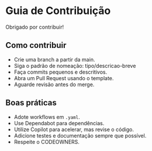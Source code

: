 # Guia de Contribuição

Obrigado por contribuir!

## Como contribuir
- Crie uma branch a partir da main.
- Siga o padrão de nomeação: tipo/descricao-breve
- Faça commits pequenos e descritivos.
- Abra um Pull Request usando o template.
- Aguarde revisão antes do merge.

## Boas práticas
- Adote workflows em `.yaml`.
- Use Dependabot para dependências.
- Utilize Copilot para acelerar, mas revise o código.
- Adicione testes e documentação sempre que possível.
- Respeite o CODEOWNERS.
